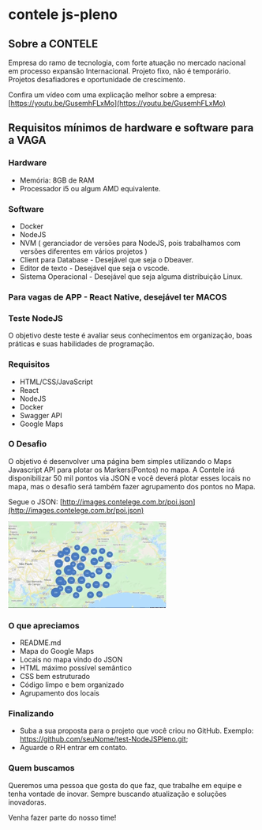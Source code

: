 # contele js-pleno

## Sobre a CONTELE

Empresa do ramo de tecnologia, com forte atuação no mercado nacional em processo expansão Internacional. Projeto fixo, não é temporário. Projetos desafiadores e oportunidade de crescimento.

Confira um vídeo com uma explicação melhor sobre a empresa: [https://youtu.be/GusemhFLxMo](https://youtu.be/GusemhFLxMo)

## Requisitos mínimos de hardware e software para a VAGA

### Hardware

- Memória: 8GB de RAM
- Processador i5 ou algum AMD equivalente. 

### Software
- Docker
- NodeJS
- NVM ( geranciador de versões para NodeJS, pois trabalhamos com versões diferentes em vários projetos ) 
- Client para Database  -  Desejável que seja o Dbeaver.
- Editor de texto - Desejável que seja o vscode. 
- Sistema Operacional - Desejável que seja alguma distribuição Linux.

### Para vagas de APP - React Native, desejável ter MACOS

### Teste NodeJS

O objetivo deste teste é avaliar seus conhecimentos em organização, boas práticas e suas habilidades de programação.

### Requisitos

* HTML/CSS/JavaScript
* React
* NodeJS
* Docker
* Swagger API
* Google Maps

### O Desafio

O objetivo é desenvolver uma página bem simples utilizando o Maps Javascript API para plotar os Markers(Pontos) no mapa. A Contele irá disponibilizar 50 mil pontos via JSON e você deverá plotar esses locais no mapa, mas o desafio será também fazer agrupamento dos pontos no Mapa.

Segue o JSON: [http://images.contelege.com.br/poi.json](http://images.contelege.com.br/poi.json)

![Cluster](geopoints.gif)

### O que apreciamos

* README.md
* Mapa do Google Maps
* Locais no mapa vindo do JSON
* HTML máximo possível semântico
* CSS bem estruturado
* Código limpo e bem organizado
* Agrupamento dos locais

### Finalizando

* Suba a sua proposta para o projeto que você criou no GitHub. Exemplo: https://github.com/seuNome/test-NodeJSPleno.git;
* Aguarde o RH entrar em contato.

### Quem buscamos

Queremos uma pessoa que gosta do que faz, que trabalhe em equipe e tenha vontade de inovar. Sempre buscando atualização e soluções inovadoras.

Venha fazer parte do nosso time!